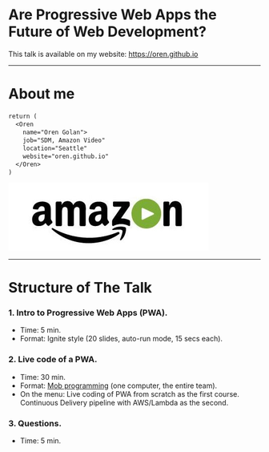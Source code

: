 <!-- page_number: true -->

# Are Progressive Web Apps the Future of Web Development?

This talk is available on my website: https://oren.github.io

---

# About me
```
return (
  <Oren
    name="Oren Golan">
    job="SDM, Amazon Video"
    location="Seattle"
    website="oren.github.io"
  </Oren>
)
```
![](pics/amazon-video.jpg)

---

# Structure of The Talk
### 1. Intro to Progressive Web Apps (PWA).
* Time: 5 min.
* Format: Ignite style (20 slides, auto-run mode, 15 secs each).

### 2. Live code of a PWA.
* Time: 30 min.
* Format: [Mob programming](https://en.wikipedia.org/wiki/Mob_programming) (one computer, the entire team).
* On the menu: Live coding of PWA from scratch as the first course. Continuous Delivery pipeline with AWS/Lambda as the second.

### 3. Questions.
* Time: 5 min.
